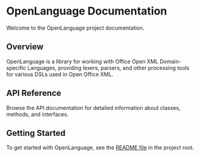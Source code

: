 # OpenLanguage Documentation

Welcome to the OpenLanguage project documentation.

## Overview

OpenLanguage is a library for working with Office Open XML Domain-specific Languages, providing lexers, parsers, and other processing tools for various DSLs used in Open Office XML.

## API Reference

Browse the API documentation for detailed information about classes, methods, and interfaces.

## Getting Started

To get started with OpenLanguage, see the [README file](https://github.com/amkillam/OpenLanguage/README.md) in the project root.
